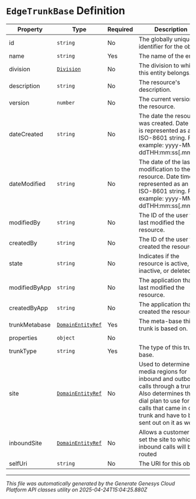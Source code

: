 # `EdgeTrunkBase` Definition

| Property | Type | Required | Description |
|----------|------|----------|-------------|
| id | `string` | No | The globally unique identifier for the object. |
| name | `string` | Yes | The name of the entity. |
| division | [`Division`](division-definition.md) | No | The division to which this entity belongs. |
| description | `string` | No | The resource's description. |
| version | `number` | No | The current version of the resource. |
| dateCreated | `string` | No | The date the resource was created. Date time is represented as an ISO-8601 string. For example: yyyy-MM-ddTHH:mm:ss[.mmm]Z |
| dateModified | `string` | No | The date of the last modification to the resource. Date time is represented as an ISO-8601 string. For example: yyyy-MM-ddTHH:mm:ss[.mmm]Z |
| modifiedBy | `string` | No | The ID of the user that last modified the resource. |
| createdBy | `string` | No | The ID of the user that created the resource. |
| state | `string` | No | Indicates if the resource is active, inactive, or deleted. |
| modifiedByApp | `string` | No | The application that last modified the resource. |
| createdByApp | `string` | No | The application that created the resource. |
| trunkMetabase | [`DomainEntityRef`](domainentityref-definition.md) | Yes | The meta-base this trunk is based on. |
| properties | `object` | No |  |
| trunkType | `string` | Yes | The type of this trunk base. |
| site | [`DomainEntityRef`](domainentityref-definition.md) | No | Used to determine the media regions for inbound and outbound calls through a trunk. Also determines the dial plan to use for calls that came in on a trunk and have to be sent out on it as well. |
| inboundSite | [`DomainEntityRef`](domainentityref-definition.md) | No | Allows a customer to set the site to which inbound calls will be routed |
| selfUri | `string` | No | The URI for this object |

---

*This file was automatically generated by the Generate Genesys Cloud Platform API classes utility on 2025-04-24T15:04:25.880Z*